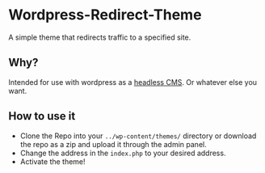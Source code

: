 # Wordpress-Redirect-Theme
A simple theme that redirects traffic to a specified site.

## Why?
Intended for use with wordpress as a [headless CMS](https://en.wikipedia.org/wiki/Headless_content_management_system?lang=en).
Or whatever else you want.

## How to use it
- Clone the Repo into your ```../wp-content/themes/``` directory or download the repo as a zip and upload it through the admin panel.
- Change the address in the ```index.php``` to your desired address.
- Activate the theme!
